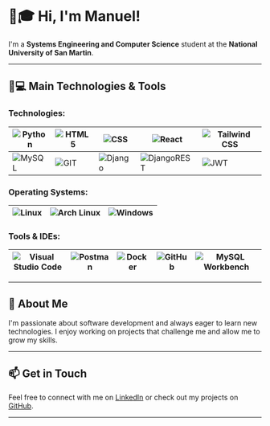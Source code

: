 # 👋🎓 Hi, I'm Manuel!

I'm a **Systems Engineering and Computer Science** student at the **National University of San Martin**.

---

## 🚀💻 Main Technologies & Tools

### Technologies:
| ![Python](https://img.shields.io/badge/python-3670A0?style=for-the-badge&logo=python&logoColor=ffdd54) | ![HTML5](https://img.shields.io/badge/html5-%23E34F26.svg?style=for-the-badge&logo=html5&logoColor=white) | ![CSS](https://img.shields.io/badge/css3-%231572B6.svg?style=for-the-badge&logo=css3&logoColor=white) | ![React](https://img.shields.io/badge/react-%23282C34.svg?style=for-the-badge&logo=react&logoColor=61DAFB) | ![Tailwind CSS](https://img.shields.io/badge/tailwindcss-%2338B2AC.svg?style=for-the-badge&logo=tailwind-css&logoColor=white) |
|---|---|---|---|---|
| ![MySQL](https://img.shields.io/badge/mysql-%2300f.svg?style=for-the-badge&logo=mysql&logoColor=white) | ![GIT](https://img.shields.io/badge/GIT-E44C30?style=for-the-badge&logo=git&logoColor=white) | ![Django](https://img.shields.io/badge/django-%23092E20.svg?style=for-the-badge&logo=django&logoColor=white) | ![DjangoREST](https://img.shields.io/badge/DJANGO-REST-ff1709?style=for-the-badge&logo=django&logoColor=white&color=ff1709&labelColor=gray) | ![JWT](https://img.shields.io/badge/JWT-black?style=for-the-badge&logo=JSON%20web%20tokens) |

### Operating Systems:
| ![Linux](https://img.shields.io/badge/Linux-FCC624?style=for-the-badge&logo=linux&logoColor=black) | ![Arch Linux](https://img.shields.io/badge/Arch%20Linux-1793D1?style=for-the-badge&logo=archlinux&logoColor=white) | ![Windows](https://img.shields.io/badge/Windows-0078D6?style=for-the-badge&logo=windows&logoColor=white) |
|---|---|---|

### Tools & IDEs:
| ![Visual Studio Code](https://img.shields.io/badge/Visual%20Studio%20Code-0078d7.svg?style=for-the-badge&logo=visual-studio-code&logoColor=white) | ![Postman](https://img.shields.io/badge/Postman-FF6C37?style=for-the-badge&logo=postman&logoColor=white) | ![Docker](https://img.shields.io/badge/docker-2496ED?style=for-the-badge&logo=docker&logoColor=white) | ![GitHub](https://img.shields.io/badge/github-%23121011.svg?style=for-the-badge&logo=github&logoColor=white) | ![MySQL Workbench](https://img.shields.io/badge/MySQL%20Workbench-00758F?style=for-the-badge&logo=mysql&logoColor=white) |
|---|---|---|---|---|

---

## 🌱 About Me

I'm passionate about software development and always eager to learn new technologies. I enjoy working on projects that challenge me and allow me to grow my skills. 

---

## 📫 Get in Touch

Feel free to connect with me on [LinkedIn](#) or check out my projects on [GitHub](#).

---
